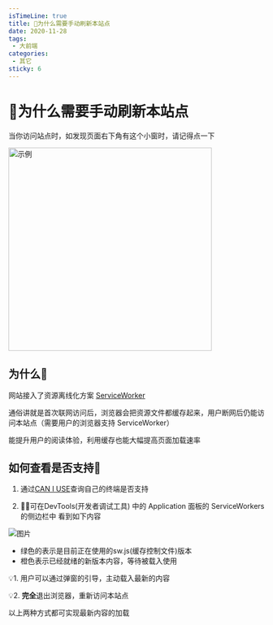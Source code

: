 ```yaml
---
isTimeLine: true
title: 🤔为什么需要手动刷新本站点
date: 2020-11-28
tags:
 - 大前端
categories:
 - 其它
sticky: 6
---
```


# 🤔为什么需要手动刷新本站点

当你访问站点时，如发现页面右下角有这个小窗时，请记得点一下
<div>
    <img width="400px;" src ="https://img.cdn.sugarat.top/mdImg/MTYwNjU0NzUyMDQwNg==606547520406" alt="示例"/>
</div>

## 为什么🤔
网站接入了资源离线化方案 [ServiceWorker](https://developer.mozilla.org/zh-CN/docs/Web/API/Service_Worker_API) 

通俗讲就是首次联网访问后，浏览器会把资源文件都缓存起来，用户断网后仍能访问本站点（需要用户的浏览器支持 ServiceWorker）

能提升用户的阅读体验，利用缓存也能大幅提高页面加载速率

## 如何查看是否支持🤪
1. 通过[CAN I USE](https://caniuse.com/?search=serviceworker)查询自己的终端是否支持

2. 可在DevTools(开发者调试工具) 中的 Application 面板的 ServiceWorkers的侧边栏中 看到如下内容

![图片](https://img.cdn.sugarat.top/mdImg/MTYwNjU0OTYzNDg5NQ==606549634895)

* 绿色的表示是目前正在使用的sw.js(缓存控制文件)版本
* 橙色表示已经就绪的新版本内容，等待被载入使用

💡1. 用户可以通过弹窗的引导，主动载入最新的内容

💡2. **完全**退出浏览器，重新访问本站点

以上两种方式都可实现最新内容的加载

<comment/>